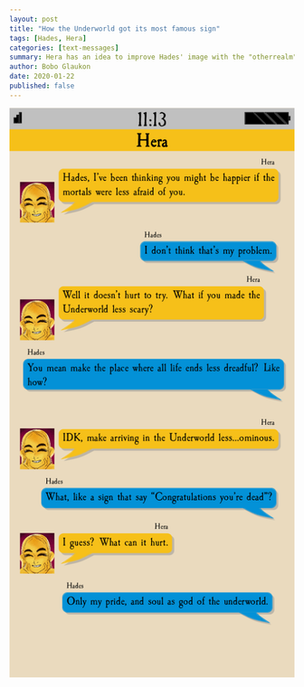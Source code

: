 ```yaml
---
layout: post
title: "How the Underworld got its most famous sign"
tags: [Hades, Hera]
categories: [text-messages]
summary: Hera has an idea to improve Hades' image with the "otherrealm"
author: Bobo Glaukon
date: 2020-01-22
published: false
---
```


![Congratulations, you're dead!](/assets/img/congratulations.png)

